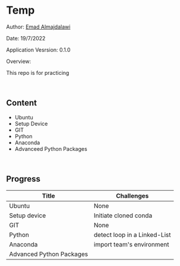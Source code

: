 # Temp

Author: [Emad Almajdalawi](https://github.com/emad-almajdalawi)

Date: 19/7/2022

Application Vesrsion: 0.1.0

Overview:

This repo is for practicing

<br>

## Content

- Ubuntu
- Setup Device
- GIT
- Python
- Anaconda
- Advanceed Python Packages

<br>

## Progress

| Title | Challenges |
| ------ | ------ |
| Ubuntu | None |
| Setup device | Initiate cloned conda |
| GIT | None|
| Python | detect loop in  a Linked-List |
| Anaconda | import team's environment |
| Advanced Python Packages |  |
